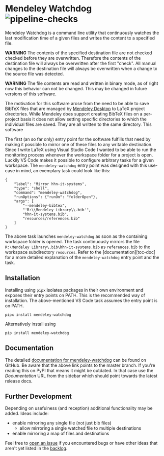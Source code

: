 <!--- Copyright (c) 2021 Valentin Weber

    This file is part of the software mendeley-watchdog.

    The software is licensed under the European Union Public License
    (EUPL) version 1.2 or later. You should have received a copy of
    the english license text with the software. For your rights and
    obligations under this license refer to the file LICENSE or visit
    https://joinup.ec.europa.eu/community/eupl/og_page/eupl to view
    official translations of the licence in another language of the EU.
--->

# Mendeley Watchdog ![pipeline-checks][pl-checks]

Mendeley Watchdog is a command line utility that continuously watches the last
modification time of a given files and writes the content to a specified file.

**WARNING** The contents of the specified destination file are not checked
            checked before they are overwritten. Therefore the contents of
            the destination file will always be overwritten after the first
            "check". All manual changes to the destination file will always
            be overwritten when a change to the source file was detected.

**WARNING** The file contents are read and written in binary mode, as of
            right now this behavior can not be changed. This may be changed
            in future versions of this software.

The motivation for this software arose from the need to be able to save BibTeX
files that are managed by [Mendeley Desktop][mendeley-desktop] to LaTeX project
directories. While Mendeley does support creating BibTeX files on a per-project
basis it does not allow setting specific directories to which the individual
files are saved. They are all written to the same directory. This software

The first (an so far only) entry point for the software fulfills that need by
making it possible to mirror one of these files to any writable destination.
Since I write LaTeX using Visual Studio Code I wanted to be able to run the
monitoring process whenever the workspace folder for a project is open. Luckily
VS Code makes it possible to configure arbitrary tasks for a given workspace.
The `mendeley-watchdog` entry point was designed with this use-case in mind, an
exemplary task could look like this:
```
{
    "label": "Mirror hhn-it-systems",
    "type": "shell",
    "command": "mendeley-watchdog",
    "runOptions": {"runOn": "folderOpen"},
    "args": [
        "--mendeley-bibtex",
        "'R:\\Mendeley Library\\.bib'",
        "hhn-it-systems.bib",
        "resources/references.bib"
    ]
}
```
The above task launches `mendeley-watchdog` as soon as the containing workspace
folder is opened. The task continuously mirrors the file
`R:\Mendeley Library\.bib\hhn-it-systems.bib` as `references.bib` to the
workspace subdirectory `resources`. Refer to the [documentation][toc-doc] for a
more detailed explanation of the `mendeley-watchdog` entry point and the task.

## Installation
Installing using `pipx` isolates packages in their own environment and exposes
their entry points on PATH. This is the recommended way of installation. The
above-mentioned VS Code task assumes the entry point is on PATH.
```
pipx install mendeley-watchdog
```
Alternatively install using
```
pip install mendeley-watchdog
```

## Documentation
The detailed [documentation for mendeley-watchdog][master-docs] can be found on
GitHub. Be aware that the above link points to the master branch. If you're
reading this on PyPI that means it might be outdated. In that case use the
*Documentation* URL from the sidebar which should point towards the latest
release docs.

## Further Development
Depending on usefulness (and reception) additional functionality may be added.
Ideas include:
- enable mirroring any single file (not just bib files)
    - allow mirroring a single watched file to multiple destinations
- enable mirroring a map of files and destinations

Feel free to [open an issue][new-issue] if you encountered bugs or have other
ideas that aren't yet listed in the [backlog][bug-enhancement-backlog].

[toc-docs]: #documentation

[mendeley-desktop]: https://www.mendeley.com/reference-management/mendeley-desktop
[new-issue]: https://github.com/vlntnwbr/mendeley-watchdog/issues/new
[bug-enhancement-backlog]: https://github.com/vlntnwbr/mendeley-watchdog/issues?q=label%3Abug+label%3Aenhancement
[master-docs]: https://github.com/vlntnwbr/mendeley-watchdog/tree/master/docs
[pl-checks]: https://github.com/vlntnwbr/mendeley-watchdog/workflows/checks/badge.svg
